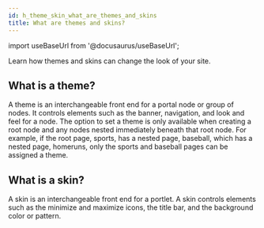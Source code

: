 ```yaml
---
id: h_theme_skin_what_are_themes_and_skins
title: What are themes and skins?
---
```

import useBaseUrl from '@docusaurus/useBaseUrl';



Learn how themes and skins can change the look of your site.

## What is a theme?

A theme is an interchangeable front end for a portal node or group of nodes. It controls elements such as the banner, navigation, and look and feel for a node. The option to set a theme is only available when creating a root node and any nodes nested immediately beneath that root node. For example, if the root page, sports, has a nested page, baseball, which has a nested page, homeruns, only the sports and baseball pages can be assigned a theme.

## What is a skin?

A skin is an interchangeable front end for a portlet. A skin controls elements such as the minimize and maximize icons, the title bar, and the background color or pattern.

